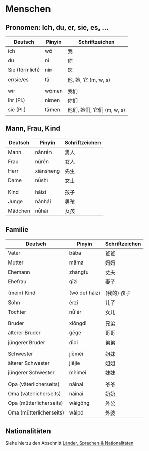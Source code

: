 # Menschen

## Pronomen: Ich, du, er, sie, es, ...
| Deutsch        | Pinyin | Schriftzeichen              |
| -------------- | ------ | --------------------------- |
| ich            | wǒ     | 我                          |
| du             | nǐ     | 你                          |
| Sie (förmlich) | nín    | 您                          |
| er/sie/es      | tā     | 他, 她, 它  (m, w, s)       |
|                |        |                             |
| wir            | wǒmen  | 我们                        |
| ihr (Pl.)      | nǐmen  | 你们                        |
| sie (Pl.)      | tāmen  | 他们, 她们, 它们  (m, w, s) |

## Mann, Frau, Kind
| Deutsch | Pinyin    | Schriftzeichen |
| ------- | --------- | -------------- |
| Mann    | nánrén    | 男人           |
| Frau    | nǚrén     | 女人           |
| Herr    | xiānsheng | 先生           |
| Dame    | nǚshì     | 女士           |
|         |           |                |
| Kind    | háizi     | 孩子           |
| Junge   | nánhái    | 男孩           |
| Mädchen | nǚhái     | 女孩           |

## Familie
| Deutsch                 | Pinyin        | Schriftzeichen |
| ----------------------- | ------------- | -------------- |
| Vater                   | bàba          | 爸爸           |
| Mutter                  | māma          | 妈妈           |
| Ehemann                 | zhàngfu       | 丈夫           |
| Ehefrau                 | qīzi          | 妻子           |
|                         |               |                |
| (mein) Kind             | (wǒ de) háizi | (我​的) 孩子   |
| Sohn                    | érzi          | 儿子           |
| Tochter                 | nǚ'ér         | 女儿           |
|                         |               |                |
| Bruder                  | xiōngdì       | 兄弟           |
| älterer Bruder          | gēge          | 哥哥           |
| jüngerer Bruder         | dìdi          | 弟弟           |
|                         |               |                |
| Schwester               | jiěmèi        | 姐妹           |
| älterer Schwester       | jiějie        | 姐姐           |
| jüngerer Schwester      | mèimei        | 妹妹           |
|                         |               |                |
| Opa (väterlicherseits)  | nǎinai        | 爷爷           |
| Oma (väterlicherseits)  | nǎinai        | 奶奶           |
| Opa (mütterlicherseits) | wàigōng       | 外公           |
| Oma (mütterlicherseits) | wàipó         | 外婆           |

## Nationalitäten
Siehe hierzu den Abschnitt [Länder, Sprachen & Nationalitäten](Länder,%20Sprachen%20&%20Nationalitäten.md)
